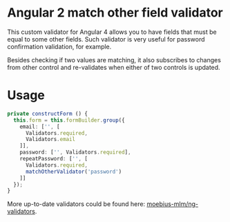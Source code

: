 # Angular 2 match other field validator

This custom validator for Angular 4 allows you to have fields that must be equal to some other fields.
Such validator is very useful for password confirmation validation, for example.

Besides checking if two values are matching, it also subscribes to changes from other control and re-validates when either of two controls is updated.

# Usage

```ts
private constructForm () {
  this.form = this.formBuilder.group({
    email: ['', [
      Validators.required,
      Validators.email
    ]],
    password: ['', Validators.required],
    repeatPassword: ['', [
      Validators.required,
      matchOtherValidator('password')
    ]]
  });
}
```

More up-to-date validators could be found here: [moebius-mlm/ng-validators](https://github.com/moebius-mlm/ng-validators).